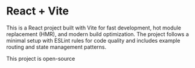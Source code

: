 # React + Vite
This is a React project built with Vite for fast development, hot module replacement (HMR), and modern build optimization. The project follows a minimal setup with ESLint rules for code quality and includes example routing and state management patterns.


 This project is open-source 
